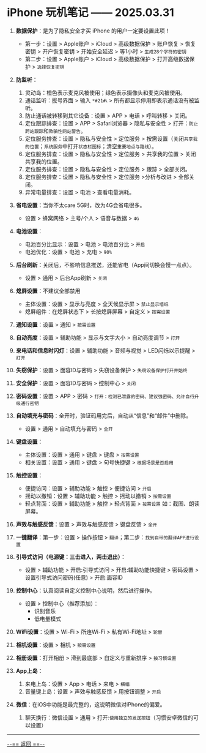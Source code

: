 # iPhone 玩机笔记 —— 2025.03.31

1. **数据保护**：是为了隐私安全才买 iPhone 的用户一定要设置此项！

   - 第一步：设置 > Apple账户 > iCloud > 高级数据保护 > 账户恢复 > 恢复密钥 > 开户恢复密钥 > 开始安全延迟 > 等1小时 > `生成28个字符的密钥`
   - 第二步：设置 > Apple账户 > iCloud > 高级数据保护 > 打开高级数据保护 > `选择恢复密钥`
2. **防监听：**
   1. 灵动岛：橙色表示麦克风被使用；绿色表示摄像头和麦克风被使用。
   2. 通话监听：拔号界面 > 输入 `*#21#📞` > 所有都显示停用即表示通话没有被监听。
   3. 防止通话被转移到其它设备：设置 > APP > 电话 > 呼叫转移 > 关闭。
   4. 定位跟踪排查：设置 > APP > Safari浏览器 > 隐私与安全性 > 打开：`防止跨站跟踪`和`欺骗性网站警告`。
   5. 定位服务排查：设置 > 隐私与安全性 > 定位服务 > 按需设置（关闭`共享我的位置`；`系统服务`中打开`状态栏图标`；清空`重要地点与路线`）。
   6. 定位服务排查：设置 > 隐私与安全性 > 定位服务 > 共享我的位置 > 关闭共享我的位置。
   7. 定位服务排查：设置 > 隐私与安全性 > 定位服务 > 跟踪 > 全部关闭。
   8. 定位服务排查：设置 > 隐私与安全性 > 定位服务 >分析与改进 > 全部关闭。
   9. 异常电量排查：设置 > 电池 > 查看电量消耗。
3. **省电设置**：当你不太care 5G时，改为4G会省电很多。
   - 设置 > 蜂窝网络 > 主号/个人 > 语音与数据 > `4G`
4. **电池设置**：

   - 电池百分比显示：设置 > 电池 > 电池百分比 > `开启`
   - 电池优化：设置 > 电池 > 充电 > `90%`
5. **后台刷新**：关闭后，不影响信息推送，还能省电（App间切换会慢一点点）。

   - 设置 > 通用 > 后台App刷新 > `关闭`
6. **熄屏设置**：不建议全部禁用

   - 主体设置：设置 > 显示与亮度 > 全天候显示屏 > `禁止显示墙纸`
   - 熄屏组件：在熄屏状态下 > 长按熄屏屏幕 > 自定义 > `按需设置`
7. **通知设置**：设置 > 通知 > `按需设置`
8. **自动亮度**：设置 > 辅助功能 > 显示与文字大小 > 自动亮度调节 > `打开`
9. **来电话和信息时闪灯**：设置 > 辅助功能 > 音频与视觉 > LED闪烁以示提醒 > `打开`
10. **失窃保护**：设置 > 面容ID与密码 > 失窃设备保护 > `失窃设备保护打开并始终`
11. **安全保护**：设置 > 面容ID与密码 > 控制中心 > `关闭`
12. **密码设置**：设置 > APP >  密码 > `打开：检测已泄露的密码、建议强密码、允许自行升级通行密钥`
13. **自动填充与密码**：全开时，验证码用完后，自动从“信息”和“邮件”中删除。

    - 设置 > 通用 > 自动填充与密码 > `全开`
14. **键盘设置**：

    - 主体设置：设置 > 通用 > 键盘 >  键盘 > `按需设置`
    - 相关设置：设置 > 通用 > 键盘 > 句号快捷键 > `根据场景是否启用`
15. **触控设置**：

    - 便捷访问：设置 > 辅助功能 > 触控 > 便捷访问 > `开启`
    - 摇动以撤销：设置 > 辅助功能 > 触控 > 摇动以撤销 > `按需设置`
    - 轻点背面：设置 > 辅助功能 > 触控 > 轻点背面 > `按需设置` 如：截图、朗读屏幕。
16. **声效与触感反馈**：设置 > 声效与触感反馈 > 键盘反馈 > `全开`
17. **一键翻译**：第一步：设置 > 操作按钮 > `翻译`；第二步：`找到自带的翻译APP进行设置`
18. **引导式访问（电源键：三击进入，两击退出）**：

    - 设置 > 辅助功能 > 开启:引导式访问 > 开启:辅助功能快捷键 > 密码设置 > 设置引导式访问密码(任意) > 开启:面容ID
19. **控制中心**：认真阅读自定义控制中心说明，然后进行操作。

    - 设置 > 控制中心（推荐添加）：
      - 识别音乐
      - 低电量模式
20. **WiFi设置**：设置 > Wi-Fi > 所连Wi-Fi > 私有Wi-Fi地址 > `轮替`
21. **相机设置**：设置 > 相机 > `按需设置`
22. **相册设置**：打开相册 > 滑到最底部 > 自定义与重新排序 > `按习惯设置`
23. **App上岛**：

    1. 来电上岛：设置 > App > 电话 > 来电 > `横幅`
    2. 音量键上岛：设置 > 声效与触感反馈 > 用按钮调整 > `开启`
24. **微信**：在iOS中功能是最完整的，这说明微信对iPhone的偏爱。

    1. 聊天换行：微信设置 > 通用 > 打开:`使用独立的发送按钮`（习惯安卓微信的可以设置）

---

[--== 返回 ==--](Markdown/Network%20Manual/index.html)